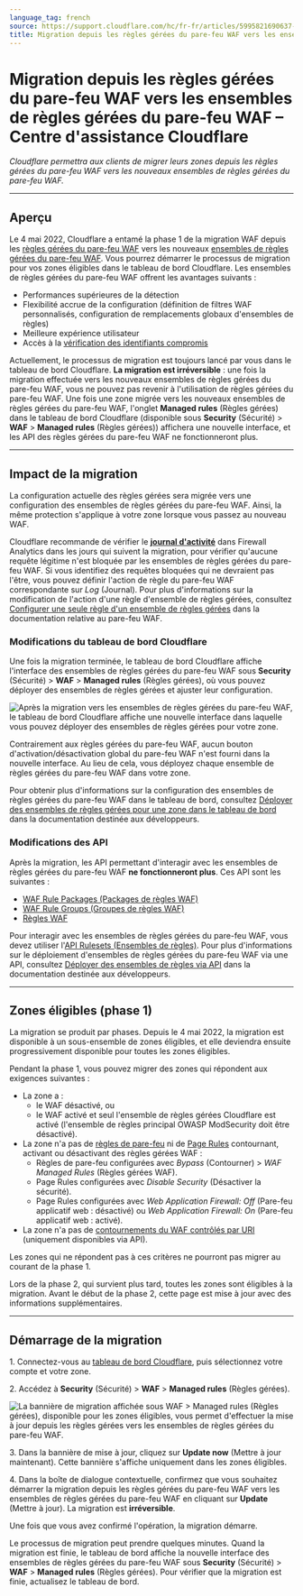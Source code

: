 ```yaml
---
language_tag: french
source: https://support.cloudflare.com/hc/fr-fr/articles/5995821690637-Migration-depuis-les-r%C3%A8gles-g%C3%A9r%C3%A9es-du-pare-feu-WAF-vers-les-ensembles-de-r%C3%A8gles-g%C3%A9r%C3%A9es-du-pare-feu-WAF
title: Migration depuis les règles gérées du pare-feu WAF vers les ensembles de règles gérées du pare
---
```


# Migration depuis les règles gérées du pare-feu WAF vers les ensembles de règles gérées du pare-feu WAF – Centre d'assistance Cloudflare

_Cloudflare permettra aux clients de migrer leurs zones depuis les règles gérées du pare-feu WAF vers les nouveaux ensembles de règles gérées du pare-feu WAF._

___

## Aperçu

Le 4 mai 2022, Cloudflare a entamé la phase 1 de la migration WAF depuis les [règles gérées du pare-feu WAF](https://support.cloudflare.com/hc/articles/200172016) vers les nouveaux [ensembles de règles gérées du pare-feu WAF](https://developers.cloudflare.com/waf/managed-rulesets/). Vous pourrez démarrer le processus de migration pour vos zones éligibles dans le tableau de bord Cloudflare. Les ensembles de règles gérées du pare-feu WAF offrent les avantages suivants :

-   Performances supérieures de la détection
-   Flexibilité accrue de la configuration (définition de filtres WAF personnalisés, configuration de remplacements globaux d'ensembles de règles)
-   Meilleure expérience utilisateur
-   Accès à la [vérification des identifiants compromis](https://developers.cloudflare.com/waf/managed-rulesets/exposed-credentials-check/)

Actuellement, le processus de migration est toujours lancé par vous dans le tableau de bord Cloudflare. **La migration est irréversible** : une fois la migration effectuée vers les nouveaux ensembles de règles gérées du pare-feu WAF, vous ne pouvez pas revenir à l'utilisation de règles gérées du pare-feu WAF. Une fois une zone migrée vers les nouveaux ensembles de règles gérées du pare-feu WAF, l'onglet **Managed rules** (Règles gérées) dans le tableau de bord Cloudflare (disponible sous **Security** (Sécurité) > **WAF** > **Managed rules** (Règles gérées)) affichera une nouvelle interface, et les API des règles gérées du pare-feu WAF ne fonctionneront plus.

___

## Impact de la migration

La configuration actuelle des règles gérées sera migrée vers une configuration des ensembles de règles gérées du pare-feu WAF. Ainsi, la même protection s'applique à votre zone lorsque vous passez au nouveau WAF.

Cloudflare recommande de vérifier le [**journal d'activité**](https://developers.cloudflare.com/waf/analytics/paid-plans/#activity-log) dans Firewall Analytics dans les jours qui suivent la migration, pour vérifier qu'aucune requête légitime n'est bloquée par les ensembles de règles gérées du pare-feu WAF. Si vous identifiez des requêtes bloquées qui ne devraient pas l'être, vous pouvez définir l'action de règle du pare-feu WAF correspondante sur _Log_ (Journal). Pour plus d'informations sur la modification de l'action d'une règle d'ensemble de règles gérées, consultez [Configurer une seule règle d'un ensemble de règles gérées](https://developers.cloudflare.com/waf/managed-rulesets/deploy-zone-dashboard/#configure-a-single-rule-in-a-managed-ruleset) dans la documentation relative au pare-feu WAF.

### Modifications du tableau de bord Cloudflare

Une fois la migration terminée, le tableau de bord Cloudflare affiche l'interface des ensembles de règles gérées du pare-feu WAF sous **Security** (Sécurité) > **WAF** > **Managed rules** (Règles gérées), où vous pouvez déployer des ensembles de règles gérées et ajuster leur configuration.

![Après la migration vers les ensembles de règles gérées du pare-feu WAF, le tableau de bord Cloudflare affiche une nouvelle interface dans laquelle vous pouvez déployer des ensembles de règles gérées pour votre zone.](/support/static/waf-migration-dashboard-differences.png)

Contrairement aux règles gérées du pare-feu WAF, aucun bouton d'activation/désactivation global du pare-feu WAF n'est fourni dans la nouvelle interface. Au lieu de cela, vous déployez chaque ensemble de règles gérées du pare-feu WAF dans votre zone.

Pour obtenir plus d'informations sur la configuration des ensembles de règles gérées du pare-feu WAF dans le tableau de bord, consultez [Déployer des ensembles de règles gérées pour une zone dans le tableau de bord](https://developers.cloudflare.com/waf/managed-rulesets/deploy-zone-dashboard/) dans la documentation destinée aux développeurs.

### Modifications des API

Après la migration, les API permettant d'interagir avec les ensembles de règles gérées du pare-feu WAF **ne fonctionneront plus**. Ces API sont les suivantes :

-   [WAF Rule Packages (Packages de règles WAF)](https://api.cloudflare.com/#waf-rule-packages-properties)
-   [WAF Rule Groups (Groupes de règles WAF)](https://api.cloudflare.com/#waf-rule-groups-properties)
-   [Règles WAF](https://api.cloudflare.com/#waf-rules-properties)

Pour interagir avec les ensembles de règles gérées du pare-feu WAF, vous devez utiliser l'[API Rulesets (Ensembles de règles)](https://developers.cloudflare.com/ruleset-engine/managed-rulesets/). Pour plus d'informations sur le déploiement d'ensembles de règles gérées du pare-feu WAF via une API, consultez [Déployer des ensembles de règles via API](https://developers.cloudflare.com/waf/managed-rulesets/deploy-api/) dans la documentation destinée aux développeurs.

___

## Zones éligibles (phase 1)

La migration se produit par phases. Depuis le 4 mai 2022, la migration est disponible à un sous-ensemble de zones éligibles, et elle deviendra ensuite progressivement disponible pour toutes les zones éligibles.

Pendant la phase 1, vous pouvez migrer des zones qui répondent aux exigences suivantes :

-   La zone a :
    -   le WAF désactivé, ou
    -   le WAF activé et seul l'ensemble de règles gérées Cloudflare est activé (l'ensemble de règles principal OWASP ModSecurity doit être désactivé).
-   La zone n'a pas de [règles de pare-feu](https://developers.cloudflare.com/firewall/cf-dashboard/) ni de [Page Rules](https://support.cloudflare.com/hc/articles/218411427) contournant, activant ou désactivant des règles gérées WAF :
    -   Règles de pare-feu configurées avec _Bypass_ (Contourner) > _WAF Managed Rules_ (Règles gérées WAF).
    -   Page Rules configurées avec _Disable Security_ (Désactiver la sécurité).
    -   Page Rules configurées avec _Web Application Firewall: Off_ (Pare-feu applicatif web : désactivé) ou _Web Application Firewall: On_ (Pare-feu applicatif web : activé).
-   La zone n'a pas de [contournements du WAF contrôlés par URI](https://api.cloudflare.com/#waf-overrides-properties) (uniquement disponibles via API).

Les zones qui ne répondent pas à ces critères ne pourront pas migrer au courant de la phase 1.

Lors de la phase 2, qui survient plus tard, toutes les zones sont éligibles à la migration. Avant le début de la phase 2, cette page est mise à jour avec des informations supplémentaires.

___

## Démarrage de la migration

1\. Connectez-vous au [tableau de bord Cloudflare](https://dash.cloudflare.com/), puis sélectionnez votre compte et votre zone.

2\. Accédez à **Security** (Sécurité) > **WAF** \> **Managed rules** (Règles gérées).

![La bannière de migration affichée sous WAF > Managed rules (Règles gérées), disponible pour les zones éligibles, vous permet d'effectuer la mise à jour depuis les règles gérées vers les ensembles de règles gérées du pare-feu WAF.](/support/static/waf-migration-banner.png)

3\. Dans la bannière de mise à jour, cliquez sur **Update now** (Mettre à jour maintenant). Cette bannière s'affiche uniquement dans les zones éligibles.

4\. Dans la boîte de dialogue contextuelle, confirmez que vous souhaitez démarrer la migration depuis les règles gérées du pare-feu WAF vers les ensembles de règles gérées du pare-feu WAF en cliquant sur **Update** (Mettre à jour). La migration est **irréversible**.

Une fois que vous avez confirmé l'opération, la migration démarre.

Le processus de migration peut prendre quelques minutes. Quand la migration est finie, le tableau de bord affiche la nouvelle interface des ensembles de règles gérées du pare-feu WAF sous **Security** (Sécurité) > **WAF** > **Managed rules** (Règles gérées). Pour vérifier que la migration est finie, actualisez le tableau de bord.
